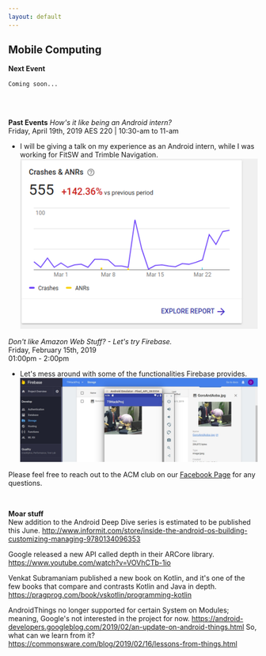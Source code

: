 ```yaml
---
layout: default
---
```

## Mobile Computing
**Next Event**
```
Coming soon...
```
<br>
<br>


**Past Events**
*How's it like being an Android intern?* <br>
Friday, April 19th, 2019 AES 220 | 10:30-am to 11-am <br>

* I will be giving a talk on my experience as an Android intern, while
I was working for FitSW and Trimble Navigation.
 ![Alt text](./MyMistake.png?raw=true "Time to put out the fire.")

*Don't like Amazon Web Stuff? - Let's try Firebase.*<br>
Friday, February 15th, 2019 <br>
01:00pm - 2:00pm
<br>

   * Let's mess around with some of the functionalities Firebase provides.
    ![Alt text](./2019_Feb_SIG.jpg?raw=true "Lonely Gourment and Firebase")

Please feel free to reach out to the ACM club on our [Facebook Page](https://www.facebook.com/MSUDenverACM/) for any questions.
<br>

<br>

**Moar stuff**
<br>
New addition to the Android Deep Dive series is estimated to be published this June.
<http://www.informit.com/store/inside-the-android-os-building-customizing-managing-9780134096353>

Google released a new API called depth in their ARCore library.
<https://www.youtube.com/watch?v=VOVhCTb-1io>

Venkat Subramaniam published a new book on Kotlin, and it's one of the few books that compare and contrasts
Kotlin and Java in depth.
<https://pragprog.com/book/vskotlin/programming-kotlin>

AndroidThings no longer supported for certain System on Modules; meaning, Google's not interested in the project for now.
<https://android-developers.googleblog.com/2019/02/an-update-on-android-things.html>
So, what can we learn from it?
<https://commonsware.com/blog/2019/02/16/lessons-from-things.html>
